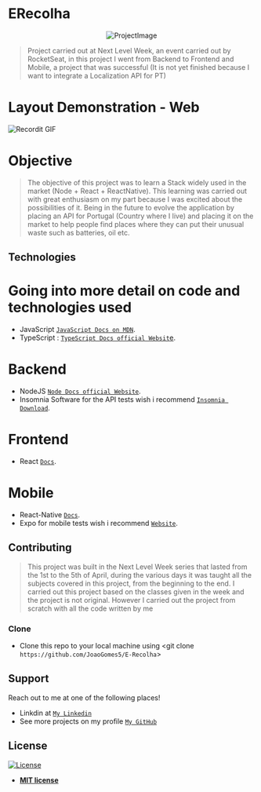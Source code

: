
# ERecolha

<p align="center">
  <img src="https://res.cloudinary.com/joaogomes5/image/upload/v1604602294/GitHub/Screenshot_from_2020-11-05_18-49-58_qjy27z.png" title="Image" alt="ProjectImage">
</p>

> Project carried out at Next Level Week, an event carried out by RocketSeat, in this project I went from Backend to Frontend and Mobile, a project that was successful (It is not yet finished because I want to integrate a Localization API for PT)

# Layout Demonstration - Web

![Recordit GIF](https://recordit.co/Y9wN1Fnxa7.gif)

# Objective

>The objective of this project was to learn a Stack widely used in the market (Node + React + ReactNative). This learning was carried out with great enthusiasm on my part because I was excited about the possibilities of it. Being in the future to evolve the application by placing an API for Portugal (Country where I live) and placing it on the market to help people find places where they can put their unusual waste such as batteries, oil etc.


## Technologies
# Going into more detail on code and technologies used

- JavaScript 
<a href="https://developer.mozilla.org/pt-PT/docs/Web/JavaScript" target="_blank">`JavaScript Docs on MDN`</a>.
- TypeScript : 
<a href="https://www.typescriptlang.org/docs/home.html" target="_blank">`TypeScript Docs official Websit`e</a>.
# Backend
- NodeJS
<a href="https://nodejs.org/en/docs/" target="_blank">`Node Docs official Website`</a>.
- Insomnia Software for the API tests wish i recommend 
<a href="https://insomnia.rest/" target="_blank">`Insomnia Download`</a>.
# Frontend
- React
<a href="https://reactjs.org/docs/getting-started.html" target="_blank">`Docs`</a>.
# Mobile 
- React-Native
<a href="https://reactnative.dev/docs/getting-started" target="_blank">`Docs`</a>.
- Expo for mobile tests wish i recommend 
<a href="https://expo.io/" target="_blank">`Website`</a>.




## Contributing

> This project was built in the Next Level Week series that lasted from the 1st to the 5th of April, during the various days it was taught all the subjects covered in this project, from the beginning to the end. I carried out this project based on the classes given in the week and the project is not original. However I carried out the project from scratch with all the code written by me

### Clone

- Clone this repo to your local machine using <git clone `https://github.com/JoaoGomes5/E-Recolha`>

## Support

Reach out to me at one of the following places!

- Linkdin at <a href="https://www.linkedin.com/in/jo%C3%A3o-gomes-b732541a4/" target="_blank">`My Linkedin`</a>
- See more projects on my profile <a href="https://github.com/JoaoGomes5" target="_blank">`My GitHub`</a>


## License

[![License](http://img.shields.io/:license-mit-blue.svg?style=flat-square)](http://badges.mit-license.org)

- **[MIT license](http://opensource.org/licenses/mit-license.php)**

